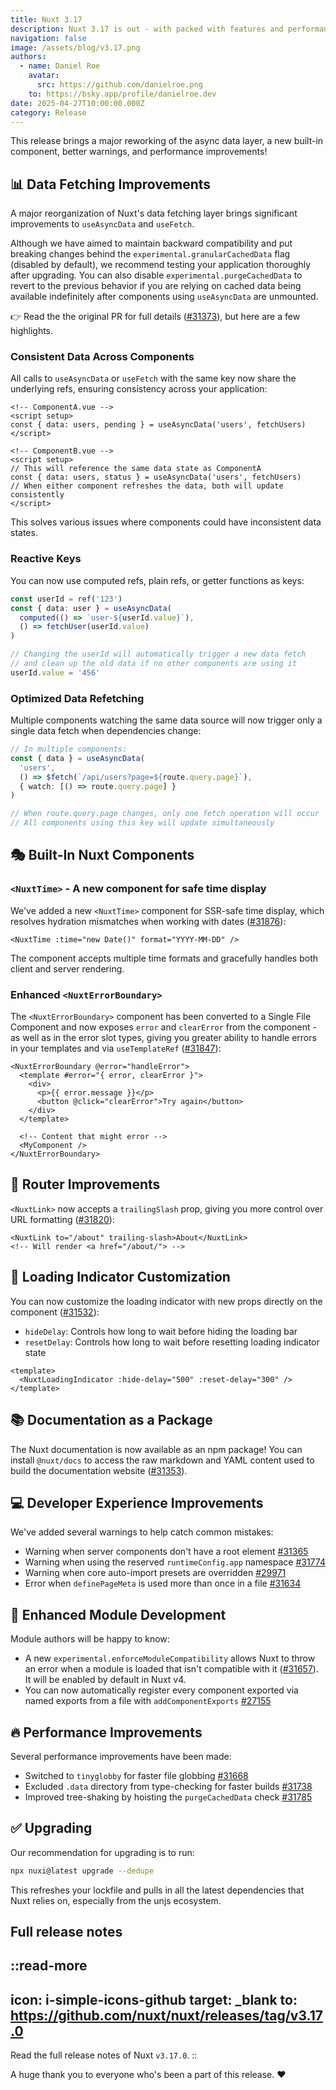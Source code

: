 ```yaml
---
title: Nuxt 3.17
description: Nuxt 3.17 is out - with packed with features and performance improvements
navigation: false
image: /assets/blog/v3.17.png
authors:
  - name: Daniel Roe
    avatar:
      src: https://github.com/danielroe.png
    to: https://bsky.app/profile/danielroe.dev
date: 2025-04-27T10:00:00.000Z
category: Release
---
```


This release brings a major reworking of the async data layer, a new built-in component, better warnings, and performance improvements!

## 📊 Data Fetching Improvements

A major reorganization of Nuxt's data fetching layer brings significant improvements to `useAsyncData` and `useFetch`.

Although we have aimed to maintain backward compatibility and put breaking changes behind the `experimental.granularCachedData` flag (disabled by default), we recommend testing your application thoroughly after upgrading. You can also disable `experimental.purgeCachedData` to revert to the previous behavior if you are relying on cached data being available indefinitely after components using `useAsyncData` are unmounted.

👉 Read the the original PR for full details ([#31373](https://github.com/nuxt/nuxt/pull/31373)), but here are a few highlights.

### Consistent Data Across Components

All calls to `useAsyncData` or `useFetch` with the same key now share the underlying refs, ensuring consistency across your application:

```vue
<!-- ComponentA.vue -->
<script setup>
const { data: users, pending } = useAsyncData('users', fetchUsers)
</script>

<!-- ComponentB.vue -->
<script setup>
// This will reference the same data state as ComponentA
const { data: users, status } = useAsyncData('users', fetchUsers)
// When either component refreshes the data, both will update consistently
</script>
```

This solves various issues where components could have inconsistent data states.

### Reactive Keys

You can now use computed refs, plain refs, or getter functions as keys:

```ts
const userId = ref('123')
const { data: user } = useAsyncData(
  computed(() => `user-${userId.value}`),
  () => fetchUser(userId.value)
)

// Changing the userId will automatically trigger a new data fetch
// and clean up the old data if no other components are using it
userId.value = '456'
```

### Optimized Data Refetching

Multiple components watching the same data source will now trigger only a single data fetch when dependencies change:

```ts
// In multiple components:
const { data } = useAsyncData(
  'users', 
  () => $fetch(`/api/users?page=${route.query.page}`),
  { watch: [() => route.query.page] }
)

// When route.query.page changes, only one fetch operation will occur
// All components using this key will update simultaneously
```

## 🎭 Built-In Nuxt Components

### `<NuxtTime>` - A new component for safe time display

We've added a new `<NuxtTime>` component for SSR-safe time display, which resolves hydration mismatches when working with dates ([#31876](https://github.com/nuxt/nuxt/pull/31876)):

```vue
<NuxtTime :time="new Date()" format="YYYY-MM-DD" />
```

The component accepts multiple time formats and gracefully handles both client and server rendering.

### Enhanced `<NuxtErrorBoundary>`

The `<NuxtErrorBoundary>` component has been converted to a Single File Component and now exposes `error` and `clearError` from the component - as well as in the error slot types, giving you greater ability to handle errors in your templates and via `useTemplateRef` ([#31847](https://github.com/nuxt/nuxt/pull/31847)):

```vue
<NuxtErrorBoundary @error="handleError">
  <template #error="{ error, clearError }">
    <div>
      <p>{{ error.message }}</p>
      <button @click="clearError">Try again</button>
    </div>
  </template>
  
  <!-- Content that might error -->
  <MyComponent />
</NuxtErrorBoundary>
```

## 🔗 Router Improvements

`<NuxtLink>` now accepts a `trailingSlash` prop, giving you more control over URL formatting ([#31820](https://github.com/nuxt/nuxt/pull/31820)):

```vue
<NuxtLink to="/about" trailing-slash>About</NuxtLink>
<!-- Will render <a href="/about/"> -->
```

## 🔄 Loading Indicator Customization

You can now customize the loading indicator with new props directly on the component ([#31532](https://github.com/nuxt/nuxt/pull/31532)):

- `hideDelay`: Controls how long to wait before hiding the loading bar 
- `resetDelay`: Controls how long to wait before resetting loading indicator state

```vue
<template>
  <NuxtLoadingIndicator :hide-delay="500" :reset-delay="300" />
</template>
```

## 📚 Documentation as a Package

The Nuxt documentation is now available as an npm package! You can install `@nuxt/docs` to access the raw markdown and YAML content used to build the documentation website ([#31353](https://github.com/nuxt/nuxt/pull/31353)).

## 💻 Developer Experience Improvements

We've added several warnings to help catch common mistakes:

- Warning when server components don't have a root element [#31365](https://github.com/nuxt/nuxt/pull/31365)
- Warning when using the reserved `runtimeConfig.app` namespace [#31774](https://github.com/nuxt/nuxt/pull/31774)
- Warning when core auto-import presets are overridden [#29971](https://github.com/nuxt/nuxt/pull/29971)
- Error when `definePageMeta` is used more than once in a file [#31634](https://github.com/nuxt/nuxt/pull/31634)

## 🔌 Enhanced Module Development

Module authors will be happy to know:

- A new `experimental.enforceModuleCompatibility` allows Nuxt to throw an error when a module is loaded that isn't compatible with it ([#31657](https://github.com/nuxt/nuxt/pull/31657)). It will be enabled by default in Nuxt v4.
- You can now automatically register every component exported via named exports from a file with `addComponentExports` [#27155](https://github.com/nuxt/nuxt/pull/27155)

## 🔥 Performance Improvements

Several performance improvements have been made:

- Switched to `tinyglobby` for faster file globbing [#31668](https://github.com/nuxt/nuxt/pull/31668)
- Excluded `.data` directory from type-checking for faster builds [#31738](https://github.com/nuxt/nuxt/pull/31738)
- Improved tree-shaking by hoisting the `purgeCachedData` check [#31785](https://github.com/nuxt/nuxt/pull/31785)

## ✅ Upgrading

Our recommendation for upgrading is to run:

```sh
npx nuxi@latest upgrade --dedupe
```

This refreshes your lockfile and pulls in all the latest dependencies that Nuxt relies on, especially from the unjs ecosystem.

## Full release notes

::read-more
---
icon: i-simple-icons-github
target: _blank
to: https://github.com/nuxt/nuxt/releases/tag/v3.17.0
---
Read the full release notes of Nuxt `v3.17.0`.
::

A huge thank you to everyone who's been a part of this release. ❤️
